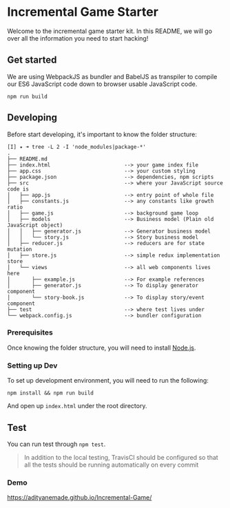 # Incremental Game Starter

Welcome to the incremental game starter kit. In this README, we will go over all
the information you need to start hacking!

## Get started

We are using WebpackJS as bundler and BabelJS as transpiler to compile our ES6
JavaScript code down to browser usable JavaScript code.

```
npm run build
```

## Developing

Before start developing, it's important to know the folder structure:

```
[I] ✦ ➜ tree -L 2 -I 'node_modules|package-*'
.
├── README.md
├── index.html                        --> your game index file
├── app.css                           --> your custom styling
├── package.json                      --> dependencies, npm scripts
├── src                               --> where your JavaScript source code is
│   ├── app.js                        --> entry point of whole file
│   ├── constants.js                  --> any constants like growth ratio
│   ├── game.js                       --> background game loop
│   ├── models                        --> Business model (Plain old JavaScript object)
│   │   ├── generator.js              --> Generator business model
│   │   └── story.js                  --> Story business model
│   ├── reducer.js                    --> reducers are for state mutation
│   ├── store.js                      --> simple redux implementation store
│   └── views                         --> all web components lives here
│       ├── example.js                --> For example references
│       ├── generator.js              --> To display generator component
│       └── story-book.js             --> To display story/event component
├── test                              --> where test lives under
└── webpack.config.js                 --> bundler configuration
```

### Prerequisites

Once knowing the folder structure, you will need to install [Node.js](https://nodejs.org/en/).

### Setting up Dev

To set up development environment, you will need to run the following:

```
npm install && npm run build
```

And open up `index.html` under the root directory.

## Test

You can run test through `npm test`.

> In addition to the local testing, TravisCI should be configured so that all the
> tests should be running automatically on every commit

### Demo

https://adityanemade.github.io/Incremental-Game/
